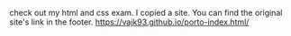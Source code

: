 check out my html and css exam. I copied a site. You can find the original site's link in the footer.
https://vajk93.github.io/porto-index.html/
